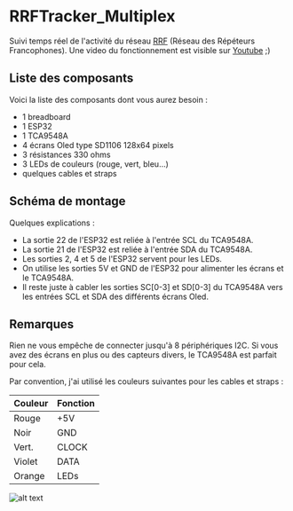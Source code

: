 # RRFTracker_Multiplex
Suivi temps réel de l'activité du réseau [RRF](https://f5nlg.wordpress.com/2015/12/28/nouveau-reseau-french-repeater-network/) (Réseau des Répéteurs Francophones). Une video du fonctionnement est visible sur [Youtube](https://www.youtube.com/watch?v=APK_efbEtOQ) ;)

## Liste des composants

Voici la liste des composants dont vous aurez besoin :

- 1 breadboard
- 1 ESP32
- 1 TCA9548A
- 4 écrans Oled type SD1106 128x64 pixels
- 3 résistances 330 ohms
- 3 LEDs de couleurs (rouge, vert, bleu...)
- quelques cables et straps

## Schéma de montage

Quelques explications :

- La sortie 22 de l'ESP32 est reliée à l'entrée SCL du TCA9548A.
- La sortie 21 de l'ESP32 est reliée à l'entrée SDA du TCA9548A.
- Les sorties 2, 4 et 5 de l'ESP32 servent pour les LEDs.
- On utilise les sorties 5V et GND de l'ESP32 pour alimenter les écrans et le TCA9548A.
- Il reste juste à cabler les sorties SC[0-3] et SD[0-3] du TCA9548A vers les entrées SCL et SDA des différents écrans Oled.

## Remarques

Rien ne vous empêche de connecter jusqu'à 8 périphériques I2C. Si vous avez des écrans en plus ou des capteurs divers, le TCA9548A est parfait pour cela.

Par convention, j'ai utilisé les couleurs suivantes pour les cables et straps :


| Couleur    |   Fonction  | 
| ---------- | ----------- | 
| Rouge      |    +5V      | 
| Noir       |   GND       |
| Vert.   	|   CLOCK     | 
| Violet     |    DATA     | 
| Orange     |    LEDs     | 


![alt text](https://github.com/armel/RRFTracker_Multiplex/blob/master/RRFTracker_multiplex.png)
